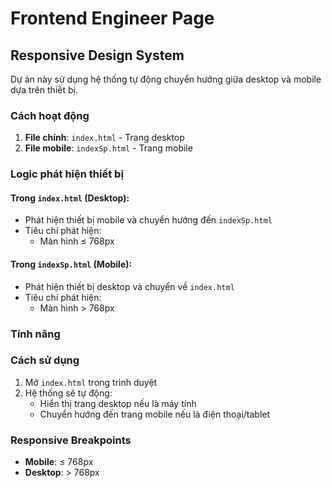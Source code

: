 # Frontend Engineer Page

## Responsive Design System

Dự án này sử dụng hệ thống tự động chuyển hướng giữa desktop và mobile dựa trên thiết bị.

### Cách hoạt động

1. **File chính**: `index.html` - Trang desktop
2. **File mobile**: `indexSp.html` - Trang mobile 

### Logic phát hiện thiết bị

#### Trong `index.html` (Desktop):
- Phát hiện thiết bị mobile và chuyển hướng đến `indexSp.html`
- Tiêu chí phát hiện:
  - Màn hình ≤ 768px

#### Trong `indexSp.html` (Mobile):
- Phát hiện thiết bị desktop và chuyển về `index.html`
- Tiêu chí phát hiện:
  - Màn hình > 768px

### Tính năng



### Cách sử dụng

1. Mở `index.html` trong trình duyệt
2. Hệ thống sẽ tự động:
   - Hiển thị trang desktop nếu là máy tính
   - Chuyển hướng đến trang mobile nếu là điện thoại/tablet

### Responsive Breakpoints

- **Mobile**: ≤ 768px
- **Desktop**: > 768px



